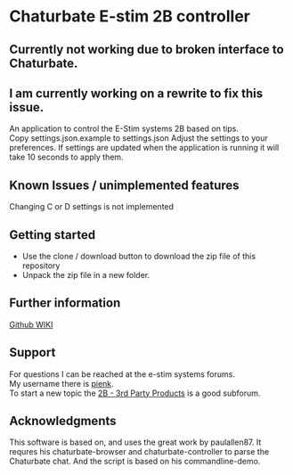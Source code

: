 Chaturbate E-stim 2B controller
=========

## Currently not working due to broken interface to Chaturbate.  
## I am currently working on a rewrite to fix this issue.  

An application to control the E-Stim systems 2B based on tips.  
Copy settings.json.example to settings.json
Adjust the settings to your preferences.
If settings are updated when the application is running it will take 10 seconds to apply them.

## Known Issues / unimplemented features

Changing C or D settings is not implemented

## Getting started
* Use the clone / download button to download the zip file of this repository
* Unpack the zip file in a new folder.

## Further information
[Github WIKI](https://github.com/cb-stimmer/chaturbate-estim-2b/wiki)

## Support
For questions I can be reached at the e-stim systems forums.  
My username there is [pienk](https://www.e-stim.net/memberlist.php?mode=viewprofile&u=40099).  
To start a new topic the [2B - 3rd Party Products](https://www.e-stim.net/viewforum.php?f=22) is a good subforum. 

## Acknowledgments
This software is based on, and uses the great work by paulallen87. It requres his chaturbate-browser and chaturbate-controller to parse the Chaturbate chat. And the script is based on his commandline-demo.

[comment]: # (SPDX-License-Identifier: GPL-3.0-or-later
Copyright 2020 cb-stimmer)
